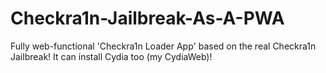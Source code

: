 # Checkra1n-Jailbreak-As-A-PWA
Fully web-functional 'Checkra1n Loader App' based on the real Checkra1n Jailbreak! It can install Cydia too (my CydiaWeb)!
